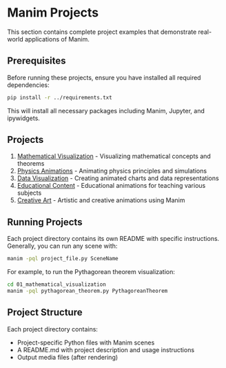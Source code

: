 # Manim Projects

This section contains complete project examples that demonstrate real-world applications of Manim.

## Prerequisites

Before running these projects, ensure you have installed all required dependencies:

```bash
pip install -r ../requirements.txt
```

This will install all necessary packages including Manim, Jupyter, and ipywidgets.

## Projects

1. [Mathematical Visualization](01_mathematical_visualization/) - Visualizing mathematical concepts and theorems
2. [Physics Animations](02_physics_animations/) - Animating physics principles and simulations
3. [Data Visualization](03_data_visualization/) - Creating animated charts and data representations
4. [Educational Content](04_educational_content/) - Educational animations for teaching various subjects
5. [Creative Art](05_creative_art/) - Artistic and creative animations using Manim

## Running Projects

Each project directory contains its own README with specific instructions. Generally, you can run any scene with:

```bash
manim -pql project_file.py SceneName
```

For example, to run the Pythagorean theorem visualization:

```bash
cd 01_mathematical_visualization
manim -pql pythagorean_theorem.py PythagoreanTheorem
```

## Project Structure

Each project directory contains:
- Project-specific Python files with Manim scenes
- A README.md with project description and usage instructions
- Output media files (after rendering)